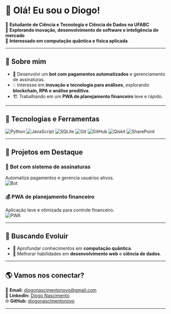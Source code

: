 # 👋 Olá! Eu sou o Diogo!

🎯 **Estudante de Ciência e Tecnologia e Ciência de Dados na UFABC**  
🚀 **Explorando inovação, desenvolvimento de software e inteligência de mercado**  
🔬 **Interessado em computação quântica e física aplicada**  

---

## 🧩 Sobre mim  
- 🤖 Desenvolvi um **bot com pagamentos automatizados** e gerenciamento de assinaturas.  
- 💡 Interesse em **inovação e tecnologia para análises**, explorando **blockchain, RPA e análise preditiva**.    
- 🏗️ Trabalhando em um **PWA de planejamento financeiro** leve e rápido.  

---

## 🔨 Tecnologias e Ferramentas  

![Python](https://img.shields.io/badge/Python-3776AB?style=for-the-badge&logo=python&logoColor=white)
![JavaScript](https://img.shields.io/badge/JavaScript-F7DF1E?style=for-the-badge&logo=javascript&logoColor=black)
![SQLite](https://img.shields.io/badge/SQLite-07405E?style=for-the-badge&logo=sqlite&logoColor=white)
![Git](https://img.shields.io/badge/Git-F05032?style=for-the-badge&logo=git&logoColor=white)
![GitHub](https://img.shields.io/badge/GitHub-181717?style=for-the-badge&logo=github&logoColor=white)
![Qiskit](https://img.shields.io/badge/Qiskit-6929C4?style=for-the-badge&logo=qiskit&logoColor=white)
![SharePoint](https://img.shields.io/badge/SharePoint-0078D4?style=for-the-badge&logo=microsoft-sharepoint&logoColor=white)

---

## 📌 Projetos em Destaque  

### 🤖 **Bot com sistema de assinaturas**  
Automatiza pagamentos e gerencia usuários ativos.  
![Bot](https://img.shields.io/badge/Status-Em%20desenvolvimento-blue)

### 💰 **PWA de planejamento financeiro**  
Aplicação leve e otimizada para controle financeiro.  
![PWA](https://img.shields.io/badge/Status-Em%20desenvolvimento-blue)


---

## 🚀 Buscando Evoluir  
- 📌 Aprofundar conhecimentos em **computação quântica**.  
- 📌 Melhorar habilidades em **desenvolvimento web** e **ciência de dados**.  

---

## 🌎 Vamos nos conectar?  

📧 **Email:** [diogonascimentonovo@gmail.com](mailto:diogonascimentonovo@gmail.com)  
💼 **LinkedIn:** [Diogo Nascimento](https://www.linkedin.com/in/diogonascimentonovo/)  
🌐 **GitHub:** [diogonascimentonovo](https://github.com/diogonascimentonovo)  

---
